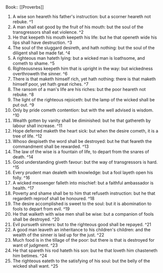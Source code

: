  Book:: [[Proverbs]]
 1. A wise son heareth his father's instruction: but a scorner heareth not rebuke. ^1
 2. A man shall eat good by the fruit of his mouth: but the soul of the transgressors shall eat violence. ^2
 3. He that keepeth his mouth keepeth his life: but he that openeth wide his lips shall have destruction. ^3
 4. The soul of the sluggard desireth, and hath nothing: but the soul of the diligent shall be made fat. ^4
 5. A righteous man hateth lying: but a wicked man is loathsome, and cometh to shame. ^5
 6. Righteousness keepeth him that is upright in the way: but wickedness overthroweth the sinner. ^6
 7. There is that maketh himself rich, yet hath nothing: there is that maketh himself poor, yet hath great riches. ^7
 8. The ransom of a man's life are his riches: but the poor heareth not rebuke. ^8
 9. The light of the righteous rejoiceth: but the lamp of the wicked shall be put out. ^9
 10. Only by pride cometh contention: but with the well advised is wisdom. ^10
 11. Wealth gotten by vanity shall be diminished: but he that gathereth by labour shall increase. ^11
 12. Hope deferred maketh the heart sick: but when the desire cometh, it is a tree of life. ^12
 13. Whoso despiseth the word shall be destroyed: but he that feareth the commandment shall be rewarded. ^13
 14. The law of the wise is a fountain of life, to depart from the snares of death. ^14
 15. Good understanding giveth favour: but the way of transgressors is hard. ^15
 16. Every prudent man dealeth with knowledge: but a fool layeth open his folly. ^16
 17. A wicked messenger falleth into mischief: but a faithful ambassador is health. ^17
 18. Poverty and shame shall be to him that refuseth instruction: but he that regardeth reproof shall be honoured. ^18
 19. The desire accomplished is sweet to the soul: but it is abomination to fools to depart from evil. ^19
 20. He that walketh with wise men shall be wise: but a companion of fools shall be destroyed. ^20
 21. Evil pursueth sinners: but to the righteous good shall be repayed. ^21
 22. A good man leaveth an inheritance to his children's children: and the wealth of the sinner is laid up for the just. ^22
 23. Much food is in the tillage of the poor: but there is that is destroyed for want of judgment. ^23
 24. He that spareth his rod hateth his son: but he that loveth him chasteneth him betimes. ^24
 25. The righteous eateth to the satisfying of his soul: but the belly of the wicked shall want. ^25

